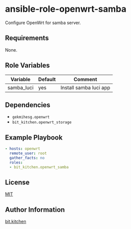 ansible-role-openwrt-samba
==========================

Configure OpenWrt for samba server.

Requirements
------------

None.

Role Variables
--------------

Variable   | Default | Comment
---------- | ------- | -------
samba_luci | yes     | Install samba luci app

Dependencies
------------

* `gekmihesg.openwrt`
* `bit_kitchen.openwrt_storage`

Example Playbook
----------------

```yml
- hosts: openwrt
  remote_user: root
  gather_facts: no
  roles:
  - bit_kitchen.openwrt_samba
```

License
-------

[MIT](LICENSE)

Author Information
------------------

[bit.kitchen](https://github.com/bit-kitchen)
